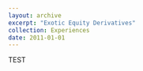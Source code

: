 ```yaml
---
layout: archive
excerpt: "Exotic Equity Derivatives" 
collection: Experiences
date: 2011-01-01
---
```


TEST
